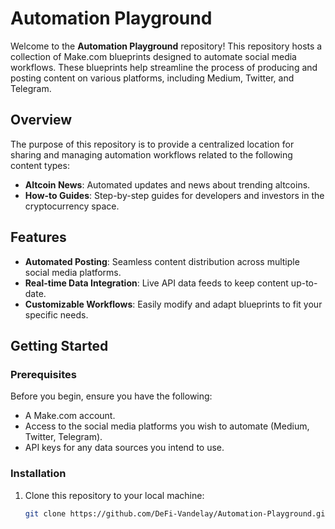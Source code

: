 # Automation Playground

Welcome to the **Automation Playground** repository! This repository hosts a collection of Make.com blueprints designed to automate social media workflows. These blueprints help streamline the process of producing and posting content on various platforms, including Medium, Twitter, and Telegram.

## Overview

The purpose of this repository is to provide a centralized location for sharing and managing automation workflows related to the following content types:

- **Altcoin News**: Automated updates and news about trending altcoins.
- **How-to Guides**: Step-by-step guides for developers and investors in the cryptocurrency space.

## Features

- **Automated Posting**: Seamless content distribution across multiple social media platforms.
- **Real-time Data Integration**: Live API data feeds to keep content up-to-date.
- **Customizable Workflows**: Easily modify and adapt blueprints to fit your specific needs.

## Getting Started

### Prerequisites

Before you begin, ensure you have the following:

- A Make.com account.
- Access to the social media platforms you wish to automate (Medium, Twitter, Telegram).
- API keys for any data sources you intend to use.

### Installation

1. Clone this repository to your local machine:

   ```bash
   git clone https://github.com/DeFi-Vandelay/Automation-Playground.git
